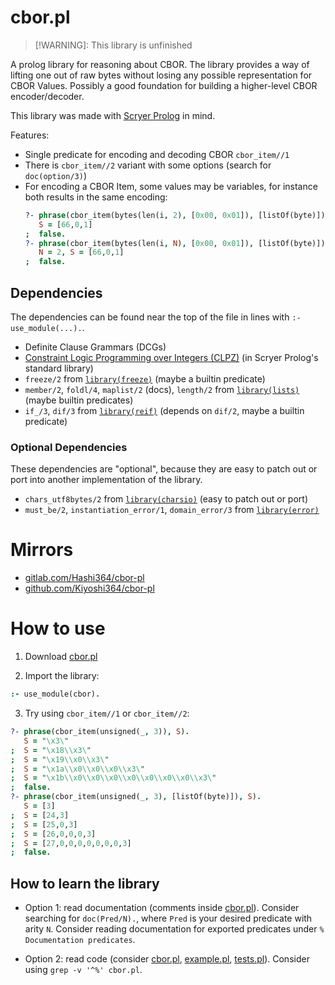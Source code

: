# cbor.pl

> [!WARNING]: This library is unfinished

A prolog library for reasoning about CBOR.
The library provides a way of lifting one out of raw bytes
without losing any possible representation for CBOR Values.
Possibly a good foundation for building
a higher-level CBOR encoder/decoder.

This library was made
with [Scryer Prolog](https://github.com/mthom/scryer-prolog) in mind.

Features:

* Single predicate for encoding and decoding CBOR `cbor_item//1`
* There is `cbor_item//2` variant with some options (search for `doc(option/3)`)
* For encoding a CBOR Item, some values may be variables, for instance both results in the same encoding:
  ```prolog
  ?- phrase(cbor_item(bytes(len(i, 2), [0x00, 0x01]), [listOf(byte)]), S).
     S = [66,0,1]
  ;  false.
  ?- phrase(cbor_item(bytes(len(i, N), [0x00, 0x01]), [listOf(byte)]), S).
     N = 2, S = [66,0,1]
  ;  false.
  ```

## Dependencies

The dependencies can be found near the top of the file
in lines with `:- use_module(...).`.

* Definite Clause Grammars (DCGs)
* [Constraint Logic Programming over Integers (CLPZ)](https://github.com/triska/clpz) (in Scryer Prolog's standard library)
* `freeze/2` from [`library(freeze)`](https://github.com/mthom/scryer-prolog/blob/master/src/lib/freeze.pl) (maybe a builtin predicate)
* `member/2`, `foldl/4`, `maplist/2` (docs), `length/2` from [`library(lists)`](https://github.com/mthom/scryer-prolog/blob/master/src/lib/lists.pl) (maybe builtin predicates)
* `if_/3`, `dif/3` from [`library(reif)`](https://github.com/mthom/scryer-prolog/blob/master/src/lib/error.pl) (depends on `dif/2`, maybe a builtin predicate)

### Optional Dependencies

These dependencies are "optional",
because they are easy to patch out or port
into another implementation of the library.

* `chars_utf8bytes/2` from [`library(charsio)`](https://github.com/mthom/scryer-prolog/blob/master/src/lib/charsio.pl) (easy to patch out or port)
* `must_be/2`, `instantiation_error/1`, `domain_error/3` from [`library(error)`](https://github.com/mthom/scryer-prolog/blob/master/src/lib/charsio.pl)

# Mirrors

* [gitlab.com/Hashi364/cbor-pl](https://gitlab.com/Hashi364/cbor-pl)
* [github.com/Kiyoshi364/cbor-pl](https://github.com/Kiyoshi364/cbor-pl)

# How to use

1. Download [cbor.pl](cbor.pl)

2. Import the library:
```prolog
:- use_module(cbor).
```

3. Try using `cbor_item//1` or `cbor_item//2`:
```prolog
?- phrase(cbor_item(unsigned(_, 3)), S).
   S = "\x3\"
;  S = "\x18\\x3\"
;  S = "\x19\\x0\\x3\"
;  S = "\x1a\\x0\\x0\\x0\\x3\"
;  S = "\x1b\\x0\\x0\\x0\\x0\\x0\\x0\\x0\\x3\"
;  false.
?- phrase(cbor_item(unsigned(_, 3), [listOf(byte)]), S).
   S = [3]
;  S = [24,3]
;  S = [25,0,3]
;  S = [26,0,0,0,3]
;  S = [27,0,0,0,0,0,0,0,3]
;  false.
```

## How to learn the library

* Option 1: read documentation (comments inside [cbor.pl](cbor.pl)).
  Consider searching for `doc(Pred/N).`, where `Pred` is your desired predicate with arity `N`.
  Consider reading documentation for exported predicates under `% Documentation predicates`.

* Option 2: read code (consider [cbor.pl](cbor.pl), [example.pl](example.pl), [tests.pl](tests.pl)).
  Consider using `grep -v '^%' cbor.pl`.
